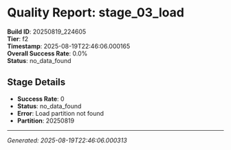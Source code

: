 # Quality Report: stage_03_load

**Build ID**: 20250819_224605  
**Tier**: f2  
**Timestamp**: 2025-08-19T22:46:06.000165  
**Overall Success Rate**: 0.0%  
**Status**: no_data_found

## Stage Details

- **Success Rate**: 0
- **Status**: no_data_found
- **Error**: Load partition not found
- **Partition**: 20250819

---
*Generated: 2025-08-19T22:46:06.000313*
